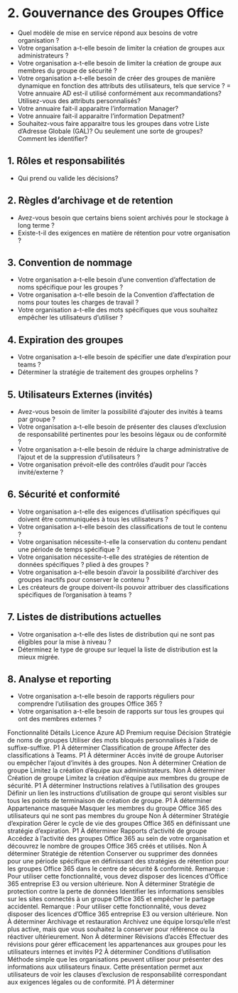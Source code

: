 # 2. Gouvernance des Groupes Office
- Quel modèle de mise en service répond aux besoins de votre organisation ?
- Votre organisation a-t-elle besoin de limiter la création de groupes aux administrateurs ?
- Votre organisation a-t-elle besoin de limiter la création de groupe aux membres du groupe de sécurité ?
- Votre organisation a-t-elle besoin de créer des groupes de manière dynamique en fonction des attributs des utilisateurs, tels que service ?
= Votre annuaire AD est-il utilisé conformément aux recommandations? Utilisez-vous des attributs personnalisés?
- Votre annuaire fait-il apparaitre l’information Manager?
- Votre annuaire fait-il apparaitre l’information Depatment?
- Souhaitez-vous faire apparaitre tous les groupes dans votre Liste d’Adresse Globale (GAL)? Ou seulement une sorte de groupes? Comment les identifier?

## 1.	Rôles et responsabilités
- Qui prend ou valide les décisions?
## 2.	Règles d’archivage et de retention
- Avez-vous besoin que certains biens soient archivés pour le stockage à long terme ?
- Existe-t-il des exigences en matière de rétention pour votre organisation ?
## 3.	Convention de nommage
- Votre organisation a-t-elle besoin d’une convention d’affectation de noms spécifique pour les groupes ?
- Votre organisation a-t-elle besoin de la Convention d’affectation de noms pour toutes les charges de travail ?
- Votre organisation a-t-elle des mots spécifiques que vous souhaitez empêcher les utilisateurs d’utiliser ?
## 4.	Expiration des groupes
- Votre organisation a-t-elle besoin de spécifier une date d’expiration pour teams ?
- Déterminer la stratégie de traitement des groupes orphelins ?
## 5.	Utilisateurs Externes (invités)
- Avez-vous besoin de limiter la possibilité d’ajouter des invités à teams par groupe ?
- Votre organisation a-t-elle besoin de présenter des clauses d’exclusion de responsabilité pertinentes pour les besoins légaux ou de conformité ?
- Votre organisation a-t-elle besoin de réduire la charge administrative de l’ajout et de la suppression d’utilisateurs ?
- Votre organisation prévoit-elle des contrôles d’audit pour l’accès invité/externe ?
## 6.	Sécurité et conformité
- Votre organisation a-t-elle des exigences d’utilisation spécifiques qui doivent être communiquées à tous les utilisateurs ?
- Votre organisation a-t-elle besoin des classifications de tout le contenu ?
- Votre organisation nécessite-t-elle la conservation du contenu pendant une période de temps spécifique ?
- Votre organisation nécessite-t-elle des stratégies de rétention de données spécifiques ? plied à des groupes ?
- Votre organisation a-t-elle besoin d’avoir la possibilité d’archiver des groupes inactifs pour conserver le contenu ?
- Les créateurs de groupe doivent-ils pouvoir attribuer des classifications spécifiques de l’organisation à teams ?
## 7.	Listes de distributions actuelles
- Votre organisation a-t-elle des listes de distribution qui ne sont pas éligibles pour la mise à niveau ?
- Déterminez le type de groupe sur lequel la liste de distribution est la mieux migrée.
## 8.	Analyse et reporting
- Votre organisation a-t-elle besoin de rapports réguliers pour comprendre l’utilisation des groupes Office 365 ?
- Votre organisation a-t-elle besoin de rapports sur tous les groupes qui ont des membres externes ?

Fonctionnalité	Détails	Licence Azure AD Premium requise	Décision
Stratégie de noms de groupes	Utiliser des mots bloqués personnalisés à l’aide de suffixe-suffixe.	P1	À déterminer
Classification de groupe	Affecter des classifications à Teams.	P1	À déterminer
Accès invité de groupe	Autoriser ou empêcher l’ajout d’invités à des groupes.	Non	À déterminer
Création de groupe	Limitez la création d’équipe aux administrateurs.	Non	À déterminer
Création de groupe	Limitez la création d’équipe aux membres du groupe de sécurité.	P1	À déterminer
Instructions relatives à l’utilisation des groupes	Définir un lien les instructions d’utilisation de groupe qui seront visibles sur tous les points de terminaison de création de groupe.	P1	À déterminer
Appartenance masquée	Masquer les membres du groupe Office 365 des utilisateurs qui ne sont pas membres du groupe	Non	À déterminer
Stratégie d’expiration	Gérer le cycle de vie des groupes Office 365 en définissant une stratégie d’expiration.	P1	À déterminer
Rapports d’activité de groupe	Accédez à l’activité des groupes Office 365 au sein de votre organisation et découvrez le nombre de groupes Office 365 créés et utilisés.	Non	À déterminer
Stratégie de rétention	Conserver ou supprimer des données pour une période spécifique en définissant des stratégies de rétention pour les groupes Office 365 dans le centre de sécurité & conformité. Remarque : Pour utiliser cette fonctionnalité, vous devez disposer des licences d’Office 365 entreprise E3 ou version ultérieure.	Non	À déterminer
Stratégie de protection contre la perte de données	Identifier les informations sensibles sur les sites connectés à un groupe Office 365 et empêcher le partage accidentel. Remarque : Pour utiliser cette fonctionnalité, vous devez disposer des licences d’Office 365 entreprise E3 ou version ultérieure.	Non	À déterminer
Archivage et restauration	Archivez une équipe lorsqu’elle n’est plus active, mais que vous souhaitez la conserver pour référence ou la réactiver ultérieurement.	Non	À déterminer
Révisions d’accès	Effectuer des révisions pour gérer efficacement les appartenances aux groupes pour les utilisateurs internes et invités	P2	À déterminer
Conditions d’utilisation	Méthode simple que les organisations peuvent utiliser pour présenter des informations aux utilisateurs finaux. Cette présentation permet aux utilisateurs de voir les clauses d’exclusion de responsabilité correspondant aux exigences légales ou de conformité.	P1	À déterminer
